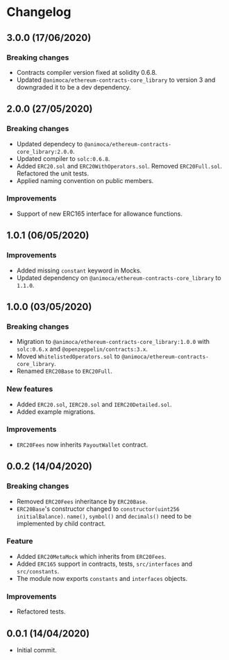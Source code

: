 # Changelog

## 3.0.0 (17/06/2020)

### Breaking changes
 * Contracts compiler version fixed at solidity 0.6.8.
 * Updated `@animoca/ethereum-contracts-core_library` to version 3 and downgraded it to be a dev dependency.

## 2.0.0 (27/05/2020)

### Breaking changes
 * Updated dependecy to `@animoca/ethereum-contracts-core_library:2.0.0`.
 * Updated compiler to `solc:0.6.8`.
 * Added `ERC20.sol` and `ERC20WithOperators.sol`. Removed `ERC20Full.sol`. Refactored the unit tests.
 * Applied naming convention on public members.

### Improvements
 * Support of new ERC165 interface for allowance functions.

## 1.0.1 (06/05/2020)

### Improvements
 * Added missing `constant` keyword in Mocks.
 * Updated dependency on `@animoca/ethereum-contracts-core_library` to `1.1.0`.

## 1.0.0 (03/05/2020)

### Breaking changes
 * Migration to `@animoca/ethereum-contracts-core_library:1.0.0` with `solc:0.6.x` and `@openzeppelin/contracts:3.x`.
 * Moved `WhitelistedOperators.sol` to `@animoca/ethereum-contracts-core_library`.
 * Renamed `ERC20Base` to `ERC20Full`.

### New features
 * Added `ERC20.sol`, `IERC20.sol` and `IERC20Detailed.sol`.
 * Added example migrations.

### Improvements
 * `ERC20Fees` now inherits `PayoutWallet` contract.

## 0.0.2 (14/04/2020)

### Breaking changes
* Removed `ERC20Fees` inheritance by `ERC20Base`.
* `ERC20Base`'s constructor changed to `constructor(uint256 initialBalance)`. `name()`, `symbol()` and `decimals()` need to be implemented by child contract.

### Feature
* Added `ERC20MetaMock` which inherits from `ERC20Fees`.
* Added `ERC165` support in contracts, tests, `src/interfaces` and `src/constants`.
* The module now exports `constants` and `interfaces` objects.

### Improvements
* Refactored tests.

## 0.0.1 (14/04/2020)
* Initial commit.
